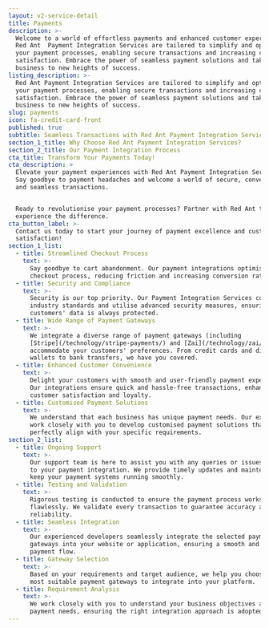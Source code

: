 ```yaml
---
layout: v2-service-detail
title: Payments
description: >-
  Welcome to a world of effortless payments and enhanced customer experiences!
  Red Ant  Payment Integration Services are tailored to simplify and optimise
  your payment processes, enabling secure transactions and increasing customer
  satisfaction. Embrace the power of seamless payment solutions and take your
  business to new heights of success.
listing_description: >-
  Red Ant Payment Integration Services are tailored to simplify and optimise
  your payment processes, enabling secure transactions and increasing customer
  satisfaction. Embrace the power of seamless payment solutions and take your
  business to new heights of success.
slug: payments
icon: fa-credit-card-front
published: true
subtitle: Seamless Transactions with Red Ant Payment Integration Services
section_1_title: Why Choose Red Ant Payment Integration Services?
section_2_title: Our Payment Integration Process
cta_title: Transform Your Payments Today!
cta_description: >
  Elevate your payment experiences with Red Ant Payment Integration Services.
  Say goodbye to payment headaches and welcome a world of secure, convenient,
  and seamless transactions.


  Ready to revolutionise your payment processes? Partner with Red Ant to
  experience the difference.
cta_button_label: >-
  Contact us today to start your journey of payment excellence and customer
  satisfaction!
section_1_list:
  - title: Streamlined Checkout Process
    text: >-
      Say goodbye to cart abandonment. Our payment integrations optimise the
      checkout process, reducing friction and increasing conversion rates.
  - title: Security and Compliance
    text: >-
      Security is our top priority. Our Payment Integration Services comply with
      industry standards and utilise advanced security measures, ensuring your
      customers' data is always protected.
  - title: Wide Range of Payment Gateways
    text: >-
      We integrate a diverse range of payment gateways (including
      [Stripe](/technology/stripe-payments/) and [Zai](/technology/zai/) to
      accommodate your customers' preferences. From credit cards and digital
      wallets to bank transfers, we have you covered.
  - title: Enhanced Customer Convenience
    text: >-
      Delight your customers with smooth and user-friendly payment experiences.
      Our integrations ensure quick and hassle-free transactions, enhancing
      customer satisfaction and loyalty.
  - title: Customised Payment Solutions
    text: >-
      We understand that each business has unique payment needs. Our experts
      work closely with you to develop customised payment solutions that
      perfectly align with your specific requirements.
section_2_list:
  - title: Ongoing Support
    text: >-
      Our support team is here to assist you with any queries or issues related
      to your payment integration. We provide timely updates and maintenance to
      keep your payment systems running smoothly.
  - title: Testing and Validation
    text: >-
      Rigorous testing is conducted to ensure the payment process works
      flawlessly. We validate every transaction to guarantee accuracy and
      reliability.
  - title: Seamless Integration
    text: >-
      Our experienced developers seamlessly integrate the selected payment
      gateways into your website or application, ensuring a smooth and secure
      payment flow.
  - title: Gateway Selection
    text: >-
      Based on your requirements and target audience, we help you choose the
      most suitable payment gateways to integrate into your platform.
  - title: Requirement Analysis
    text: >-
      We work closely with you to understand your business objectives and
      payment needs, ensuring the right integration approach is adopted.
---
```














